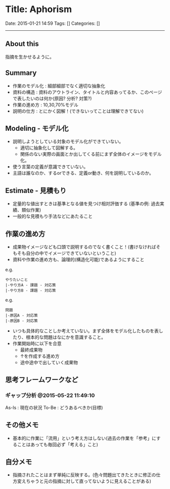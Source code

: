 # Title: Aphorism

Date: 2015-01-21 14:59
Tags: []
Categories: []

---
## About this

指摘を生かせるように。

## Summary

* 作業のモデル化 : 細部細部でなく適切な抽象化
* 資料の構造     : 資料のアウトライン、タイトルと内容あってるか、このページで表したいのは何か(原因? 分析? 対策?)
* 作業の進め方   : 10,30,70%モデル
* 説明の仕方     : とにかく図解！(できないってことは理解できてない)

## Modeling - モデル化

* 説明しようとしている対象のモデル化ができていない。
    * 適切に抽象化して図解する。
    * 関係のない実際の画面とか出してくる前にまず全体のイメージをモデル化。
* 使う言葉の定義が意識できていない。
* 主語は誰なのか、するorできる、定義or動き、何を説明しているのか。

## Estimate - 見積もり

* 定量的な値出すときは基準となる値を見つけ相対評価する (基準の例: 過去実績、類似作業)
* 一般的な見積もり手法などにあたること

## 作業の進め方

* 成果物イメージなども口頭で説明するのでなく書くこと！(書けなければそもそも自分の中でイメージできていないということ)
* 資料や作業の進め方も、論理的(構造化可能)であるようにすること

e.g.

    やりたいこと
    |-やり方A - 課題 - 対応策
    |-やり方B - 課題 - 対応策
e.g.

    問題
    |-原因A - 対応策
    |-原因B - 対応策

* いつも具体的なことしか考えていない。まず全体をモデル化したものを表したり、根本的な問題はなにかを意識すること。
* 作業開始時に以下を合意
    * 最終成果物
    * ↑を作成する進め方
    * 途中途中で出していく成果物

## 思考フレームワークなど

### ギャップ分析 @2015-05-22 11:49:10

As-Is : 現在の状況
To-Be : どうあるべきか(目標)

## その他メモ

* 基本的に作業に「流用」という考え方はしない(過去の作業を「参考」にすることはあっても毎回必ず「考える」こと)

## 自分メモ

* 指摘されたことはまず単純に反映する。(色々問題出てきたときに修正の仕方変えちゃうと元の指摘に対して直ってないように見えることがある)

